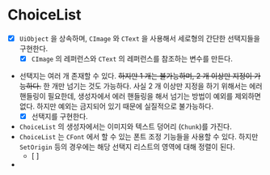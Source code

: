 # ChoiceList

* [x] `UiObject` 을 상속하며, `CImage` 와 `CText` 을 사용해서 세로형의 간단한 선택지들을 구현한다.
  * [x] `CImage` 의 레퍼런스와 `CText` 의 레퍼런스를 참조하는 변수를 만든다.

* 선택지는 여러 개 존재할 수 있다. ~~하지만 1 개는 불가능하며, 2 개 이상만 지정이 가능하다.~~ 한 개만 넘기는 것도 가능하다. 사실 2 개 이상만 지정을 하기 위해서는 에러 핸들링이 필요한데, 생성자에서 에러 핸들링을 해서 넘기는 방법이 예외를 제외하면 없다. 하지만 예외는 금지되어 있기 때문에 실질적으로 불가능하다.
  * [x] 선택지를 구현한다.
* `ChoiceList` 의 생성자에서는 이미지와 텍스트 덩어리 (`Chunk`)를 가진다.
* `ChoiceList` 는 `CFont` 에서 할 수 있는 폰트 조정 기능들을 사용할 수 있다. 하지만 `SetOrigin` 등의 경우에는 해당 선택지 리스트의 영역에 대해 정렬이 된다.
  * [ ] 
* 